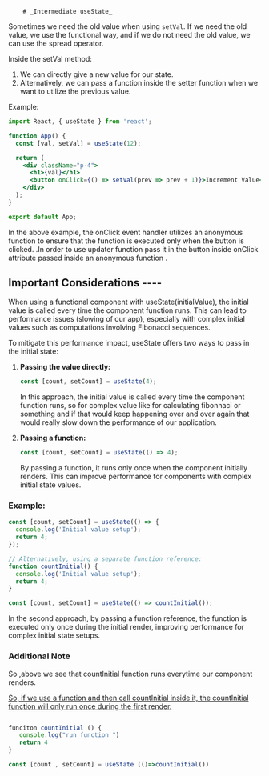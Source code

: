 		# _Intermediate useState_

Sometimes we need the old value when using `setVal`. If we need the old value, we use the functional way, and if we do not need the old value, we can use the spread operator.

Inside the setVal method:

1. We can directly give a new value for our state.
2. Alternatively, we can pass a function inside the setter function  when we want to utilize the previous value.

Example:

```jsx
import React, { useState } from 'react';

function App() {
  const [val, setVal] = useState(12);

  return (
    <div className="p-4">
      <h1>{val}</h1>
      <button onClick={() => setVal(prev => prev + 1)}>Increment Value</button>
    </div>
  );
}

export default App;


```

In the above example, the onClick event handler utilizes an anonymous function to ensure that the function is executed only when the button is clicked.  .In order to use updater function pass it in the button inside  onClick attribute passed inside an anonymous function .




## Important Considerations ----


When using a functional component with useState(initialValue), the initial value is called every time the component function runs. This can lead to performance issues (slowing of our app), especially with complex initial values such as computations involving Fibonacci sequences.

To mitigate this performance impact, useState offers two ways to pass in the initial state:



1. **Passing the value directly:**
   ```jsx
   const [count, setCount] = useState(4);
   ```
   In this approach, the initial value is called every time the component function runs,  so for complex value like for calculating fibonnaci or something and if that would keep happening over and over again that would really slow down the performance of our application.

2. **Passing a function:**
   ```jsx
   const [count, setCount] = useState(() => 4);
   ```
   By passing a function, it runs only once when the component initially renders. This can improve performance for components with complex initial state values.

### Example:

```jsx
const [count, setCount] = useState(() => {
  console.log('Initial value setup');
  return 4;
});

// Alternatively, using a separate function reference:
function countInitial() {
  console.log('Initial value setup');
  return 4;
}

const [count, setCount] = useState(() => countInitial());
```

In the second approach, by passing a function reference, the function is executed only once during the initial render, improving performance for complex initial state setups.


 ###  Additional Note


So ,above we see  that countInitial function runs everytime our component renders. 


<u>So, if we use a function and then call countInitial inside it, the countInitial function will only run once during the first render.</u>


```jsx

funciton countInitial () {
   console.log("run function ")
   return 4
}

const [count , setCount] = useState (()=>countInitial())

```
